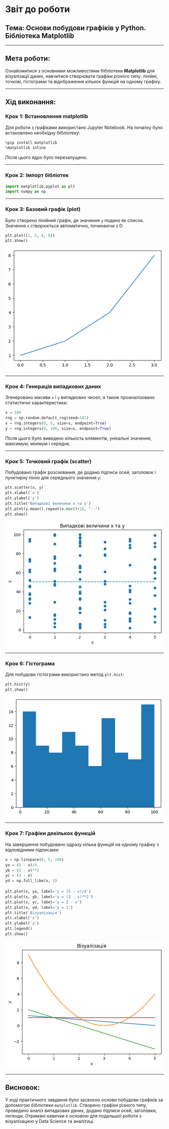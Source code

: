 # Звіт до роботи

## Тема: Основи побудови графіків у Python. Бібліотека Matplotlib

---

## Мета роботи:

Ознайомитися з основними можливостями бібліотеки **Matplotlib** для візуалізації даних, навчитися створювати графіки різного типу: лінійні, точкові, гістограми та відображення кількох функцій на одному графіку.

---

## Хід виконання:

### Крок 1: Встановлення matplotlib

Для роботи з графіками використано Jupyter Notebook.
На початку було встановлено необхідну бібліотеку:

```python
%pip install matplotlib
%matplotlib inline
```

Після цього ядро було перезапущено.

---

### Крок 2: Імпорт бібліотек

```python
import matplotlib.pyplot as plt
import numpy as np
```

---

### Крок 3: Базовий графік (plot)

Було створено лінійний графік, де значення `y` подано як список. Значення `x` створюється автоматично, починаючи з 0:

```python
plt.plot([1, 2, 4, 8])
plt.show()
```
![Графік plot](https://github.com/Kaena0/matplotlib/blob/main/screenshots/plt.plot.png?raw=true)


---

### Крок 4: Генерація випадкових даних

Згенеровано масиви `x` і `y` випадкових чисел, а також проаналізовано статистичні характеристики:

```python
s = 100
rng = np.random.default_rng(seed=101)
x = rng.integers(0, 5, size=s, endpoint=True)
y = rng.integers(0, 100, size=s, endpoint=True)
```

Після цього було виведено кількість елементів, унікальні значення, максимум, мінімум і середнє.

---

### Крок 5: Точковий графік (scatter)

Побудовано графік розсіювання, де додано підписи осей, заголовок і пунктирну лінію для середнього значення `y`:

```python
plt.scatter(x, y)
plt.xlabel('x')
plt.ylabel('y')
plt.title('Випадкові величини x та y')
plt.plot(y.mean().repeat(x.max()+1), "--")
plt.show()
```

![Графік x та y](https://github.com/Kaena0/matplotlib/blob/main/screenshots/xy.png?raw=true)



---

### Крок 6: Гістограма

Для побудови гістограми використано метод `plt.hist`:

```python
plt.hist(y)
plt.show()
```
![Гістограма](https://github.com/Kaena0/matplotlib/blob/main/screenshots/histogram.png?raw=true)


---

### Крок 7: Графіки декількох функцій

На завершення побудовано одразу кілька функцій на одному графіку з відповідними підписами:

```python
x = np.linspace(0, 5, 100)
ya = (5 - x)/4
yb = (3 - x)**2
yc = (2 - x)
yd = np.full_like(x, 1)

plt.plot(x, ya, label='y = (5 - x)/4')
plt.plot(x, yb, label='y = (3 - x)**2')
plt.plot(x, yc, label='y = 2 - x')
plt.plot(x, yd, label='y = 1')
plt.title('Візуалізація')
plt.xlabel('x')
plt.ylabel('y')
plt.legend()
plt.show()
```

![Візуалізація](https://github.com/Kaena0/matplotlib/blob/main/screenshots/visualization.png?raw=true)



---

## Висновок:

У ході практичного завдання було засвоєно основи побудови графіків за допомогою бібліотеки `matplotlib`. Створено графіки різного типу, проведено аналіз випадкових даних, додано підписи осей, заголовки, легенди. Отримані навички є основою для подальшої роботи з візуалізацією у Data Science та аналітиці.
